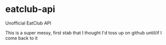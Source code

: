 # eatclub-api
Unofficial EatClub API


This is a super messy, first stab that I thought I'd toss up on github until/if
I come back to it

